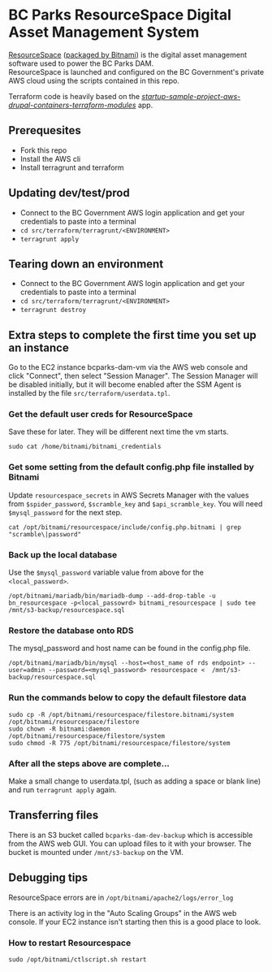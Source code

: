# BC Parks ResourceSpace Digital Asset Management System

[ResourceSpace](https://www.resourcespace.com/) ([packaged by Bitnami](https://bitnami.com/stack/resourcespace/cloud/aws)) is the digital asset management software used to power the BC Parks DAM.  
ResourceSpace is launched and configured on the BC Government's private AWS cloud using the scripts contained in this repo.

Terraform code is heavily based on the *[startup-sample-project-aws-drupal-containers-terraform-modules](https://github.com/bcgov/startup-sample-project-aws-drupal-containers-terraform-modules)* app.  

## Prerequesites

* Fork this repo
* Install the AWS cli
* Install terragrunt and terraform

## Updating dev/test/prod

* Connect to the BC Government AWS login application and get your credentials to paste into a terminal
* `cd src/terraform/terragrunt/<ENVIRONMENT>`
* `terragrunt apply`

## Tearing down an environment

* Connect to the BC Government AWS login application and get your credentials to paste into a terminal
* `cd src/terraform/terragrunt/<ENVIRONMENT>`
* `terragrunt destroy`

## Extra steps to complete the first time you set up an instance

Go to the EC2 instance bcparks-dam-vm via the AWS web console and click "Connect", then select "Session Manager". The Session Manager will be disabled initially, but it will become enabled after the SSM Agent is installed by the file `src/terraform/userdata.tpl`.

### Get the default user creds for ResourceSpace
Save these for later. They will be different next time the vm starts. 
```
sudo cat /home/bitnami/bitnami_credentials
```

### Get some setting from the default config.php file installed by Bitnami
Update `resourcespace_secrets` in AWS Secrets Manager with the values from `$spider_password`, `$scramble_key` and `$api_scramble_key`.
You will need `$mysql_password` for the next step.
```
cat /opt/bitnami/resourcespace/include/config.php.bitnami | grep "scramble\|password"
```

### Back up the local database
Use the `$mysql_password` variable value from above for the `<local_password>`.
```
/opt/bitnami/mariadb/bin/mariadb-dump --add-drop-table -u bn_resourcespace -p<local_passowrd> bitnami_resourcespace | sudo tee /mnt/s3-backup/resourcespace.sql
```

### Restore the database onto RDS
The mysql_password and host name can be found in the config.php file.
```
/opt/bitnami/mariadb/bin/mysql --host=<host_name of rds endpoint> --user=admin --password=<mysql_password> resourcespace <  /mnt/s3-backup/resourcespace.sql
```

### Run the commands below to copy the default filestore data
```
sudo cp -R /opt/bitnami/resourcespace/filestore.bitnami/system /opt/bitnami/resourcespace/filestore
sudo chown -R bitnami:daemon /opt/bitnami/resourcespace/filestore/system
sudo chmod -R 775 /opt/bitnami/resourcespace/filestore/system
```

### After all the steps above are complete...
Make a small change to userdata.tpl, (such as adding a space or blank line) and run `terragrunt apply` again.

## Transferring files

There is an S3 bucket called `bcparks-dam-dev-backup` which is accessible from the AWS web GUI. You can upload files to it with your browser. The bucket is mounted under `/mnt/s3-backup` on the VM. 

## Debugging tips

ResourceSpace errors are in `/opt/bitnami/apache2/logs/error_log`

There is an activity log in the "Auto Scaling Groups" in the AWS web console.  If your EC2 instance isn't starting then this is a good place to look.

### How to restart Resourcespace
```
sudo /opt/bitnami/ctlscript.sh restart
```